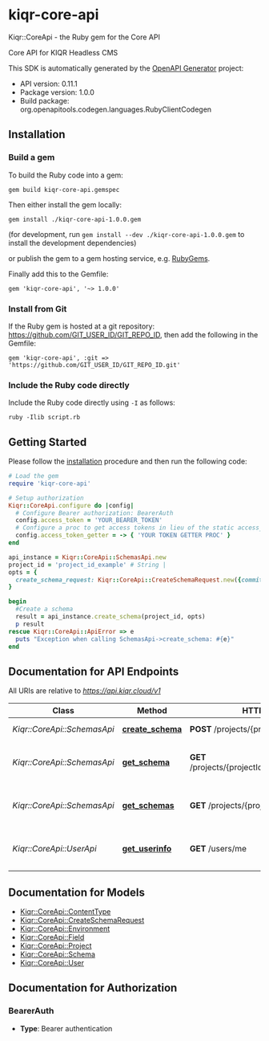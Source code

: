 # kiqr-core-api

Kiqr::CoreApi - the Ruby gem for the Core API

Core API for KIQR Headless CMS

This SDK is automatically generated by the [OpenAPI Generator](https://openapi-generator.tech) project:

- API version: 0.11.1
- Package version: 1.0.0
- Build package: org.openapitools.codegen.languages.RubyClientCodegen

## Installation

### Build a gem

To build the Ruby code into a gem:

```shell
gem build kiqr-core-api.gemspec
```

Then either install the gem locally:

```shell
gem install ./kiqr-core-api-1.0.0.gem
```

(for development, run `gem install --dev ./kiqr-core-api-1.0.0.gem` to install the development dependencies)

or publish the gem to a gem hosting service, e.g. [RubyGems](https://rubygems.org/).

Finally add this to the Gemfile:

    gem 'kiqr-core-api', '~> 1.0.0'

### Install from Git

If the Ruby gem is hosted at a git repository: https://github.com/GIT_USER_ID/GIT_REPO_ID, then add the following in the Gemfile:

    gem 'kiqr-core-api', :git => 'https://github.com/GIT_USER_ID/GIT_REPO_ID.git'

### Include the Ruby code directly

Include the Ruby code directly using `-I` as follows:

```shell
ruby -Ilib script.rb
```

## Getting Started

Please follow the [installation](#installation) procedure and then run the following code:

```ruby
# Load the gem
require 'kiqr-core-api'

# Setup authorization
Kiqr::CoreApi.configure do |config|
  # Configure Bearer authorization: BearerAuth
  config.access_token = 'YOUR_BEARER_TOKEN'
  # Configure a proc to get access tokens in lieu of the static access_token configuration
  config.access_token_getter = -> { 'YOUR TOKEN GETTER PROC' } 
end

api_instance = Kiqr::CoreApi::SchemasApi.new
project_id = 'project_id_example' # String | 
opts = {
  create_schema_request: Kiqr::CoreApi::CreateSchemaRequest.new({commit_message: 'commit_message_example'}) # CreateSchemaRequest | 
}

begin
  #Create a schema
  result = api_instance.create_schema(project_id, opts)
  p result
rescue Kiqr::CoreApi::ApiError => e
  puts "Exception when calling SchemasApi->create_schema: #{e}"
end

```

## Documentation for API Endpoints

All URIs are relative to *https://api.kiqr.cloud/v1*

Class | Method | HTTP request | Description
------------ | ------------- | ------------- | -------------
*Kiqr::CoreApi::SchemasApi* | [**create_schema**](docs/SchemasApi.md#create_schema) | **POST** /projects/{projectId}/schemas | Create a schema
*Kiqr::CoreApi::SchemasApi* | [**get_schema**](docs/SchemasApi.md#get_schema) | **GET** /projects/{projectId}/schemas/{schemaId} | Retrieve details about schema
*Kiqr::CoreApi::SchemasApi* | [**get_schemas**](docs/SchemasApi.md#get_schemas) | **GET** /projects/{projectId}/schemas | Retrieve a projects history of schemas
*Kiqr::CoreApi::UserApi* | [**get_userinfo**](docs/UserApi.md#get_userinfo) | **GET** /users/me | Retrieve info about the current user


## Documentation for Models

 - [Kiqr::CoreApi::ContentType](docs/ContentType.md)
 - [Kiqr::CoreApi::CreateSchemaRequest](docs/CreateSchemaRequest.md)
 - [Kiqr::CoreApi::Environment](docs/Environment.md)
 - [Kiqr::CoreApi::Field](docs/Field.md)
 - [Kiqr::CoreApi::Project](docs/Project.md)
 - [Kiqr::CoreApi::Schema](docs/Schema.md)
 - [Kiqr::CoreApi::User](docs/User.md)


## Documentation for Authorization


### BearerAuth

- **Type**: Bearer authentication

